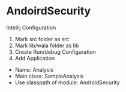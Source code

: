 # AndoirdSecurity

Intellij Configuration
1. Mark src folder as src</br>
2. Mark lib/wala folder as lib </br>
3. Create Run/debug Configuration </br>
4. Add Application </br>
- Name: Analysis </br>
- Main class: SampleAnalysis</br>
- Use classpath of module: AndroidSecurity</br>
